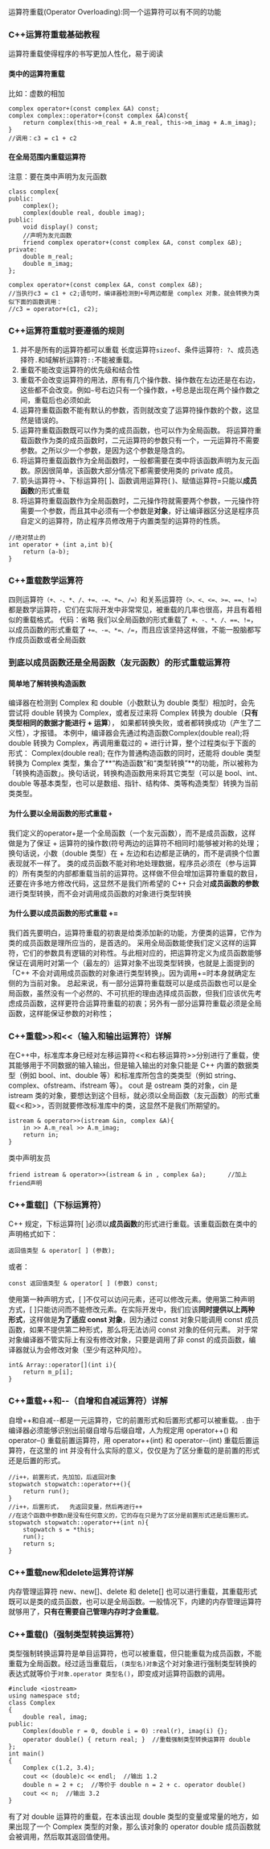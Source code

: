 运算符重载(Operator Overloading):同一个运算符可以有不同的功能
### C++运算符重载基础教程
运算符重载使得程序的书写更加人性化，易于阅读
#### 类中的运算符重载
比如：虚数的相加
```
complex operator+(const complex &A) const;
complex complex::operator+(const complex &A)const{
    return complex(this->m_real + A.m_real, this->m_imag + A.m_imag);
}
//调用：c3 = c1 + c2
```
#### 在全局范围内重载运算符
注意：要在类中声明为友元函数
```
class complex{
public:
    complex();
    complex(double real, double imag);
public:
    void display() const;
    //声明为友元函数
    friend complex operator+(const complex &A, const complex &B);
private:
    double m_real;
    double m_imag;
};
```
```
complex operator+(const complex &A, const complex &B);
//当执行c3 = c1 + c2;语句时，编译器检测到+号两边都是 complex 对象，就会转换为类似下面的函数调用：
//c3 = operator+(c1, c2);
```
### C++运算符重载时要遵循的规则
1. 并不是所有的运算符都可以重载
长度运算符`sizeof`、条件运算符`: ?`、成员选择符`.`和域解析运算符`::`不能被重载。
2. 重载不能改变运算符的优先级和结合性
3. 重载不会改变运算符的用法，原有有几个操作数、操作数在左边还是在右边，这些都不会改变。例如`~`号右边只有一个操作数，`+`号总是出现在两个操作数之间，重载后也必须如此
4. 运算符重载函数不能有默认的参数，否则就改变了运算符操作数的个数，这显然是错误的。
5. 运算符重载函数既可以作为类的成员函数，也可以作为全局函数。
将运算符重载函数作为类的成员函数时，二元运算符的参数只有一个，一元运算符不需要参数。之所以少一个参数，是因为这个参数是隐含的。
6. 将运算符重载函数作为全局函数时，一般都需要在类中将该函数声明为友元函数。原因很简单，该函数大部分情况下都需要使用类的 private 成员。
7. 箭头运算符->、下标运算符[ ]、函数调用运算符( )、赋值运算符=只能以**成员函数**的形式重载
8. 将运算符重载函数作为全局函数时，二元操作符就需要两个参数，一元操作符需要一个参数，而且其中必须有一个参数是**对象**，好让编译器区分这是程序员自定义的运算符，防止程序员修改用于内置类型的运算符的性质。
```
//绝对禁止的
int operator + (int a,int b){
    return (a-b);
}
```
### C++重载数学运算符
四则运算符`（+、-、*、/、+=、-=、*=、/=）`和关系运算符`（>、<、<=、>=、==、!=）`都是数学运算符，它们在实际开发中非常常见，被重载的几率也很高，并且有着相似的重载格式。
代码：省略
我们以全局函数的形式重载了` +、-、*、/、==、!=`，以成员函数的形式重载了 `+=、-=、*=、/=`，而且应该坚持这样做，不能一股脑都写作成员函数或者全局函数


### 到底以成员函数还是全局函数（友元函数）的形式重载运算符
#### 简单地了解转换构造函数
编译器在检测到 Complex 和 double（小数默认为 double 类型）相加时，会先尝试将 double 转换为 Complex，或者反过来将 Complex 转换为 double（**只有类型相同的数据才能进行 + 运算**），
如果都转换失败，或者都转换成功（产生了二义性），才报错。
本例中，编译器会先通过构造函数Complex(double real);将 double 转换为 Complex，再调用重载过的 + 进行计算，整个过程类似于下面的形式： Complex(double real);
在作为普通构造函数的同时，还能将 double 类型转换为 Complex 类型，集合了**“构造函数”和“类型转换”**的功能，所以被称为「转换构造函数」。换句话说，转换构造函数用来将其它类型（可以是 bool、int、double 等基本类型，也可以是数组、指针、结构体、类等构造类型）转换为当前类类型。
#### 为什么要以全局函数的形式重载 `+`
我们定义的operator+是一个全局函数（一个友元函数），而不是成员函数，这样做是为了保证 + 运算符的操作数(符号两边的运算符不相同时)能够被对称的处理；换句话说，小数（double 类型）在 + 左边和右边都是正确的，而不是调换个位置表现就不一样了。
类的成员函数不能对称地处理数据，程序员必须在（参与运算的）所有类型的内部都重载当前的运算符。这样做不但会增加运算符重载的数目，还要在许多地方修改代码，这显然不是我们所希望的
C++ 只会对**成员函数的参数**进行类型转换，而不会对调用成员函数的对象进行类型转换
#### 为什么要以成员函数的形式重载 +=
我们首先要明白，运算符重载的初衷是给类添加新的功能，方便类的运算，它作为类的成员函数是理所应当的，是首选的。
采用全局函数能使我们定义这样的运算符，它们的参数具有逻辑的对称性。与此相对应的，把运算符定义为成员函数能够保证在调用时对第一个（最左的）运算对象不出现类型转换，也就是上面提到的「C++ 不会对调用成员函数的对象进行类型转换」。因为调用+=时本身就确定左侧的为当前对象。
总起来说，有一部分运算符重载既可以是成员函数也可以是全局函数，虽然没有一个必然的、不可抗拒的理由选择成员函数，但我们应该优先考虑成员函数，这样更符合运算符重载的初衷；另外有一部分运算符重载必须是全局函数，这样能保证参数的对称性；


### C++重载>>和<<（输入和输出运算符）详解
在C++中，标准库本身已经对左移运算符<<和右移运算符>>分别进行了重载，使其能够用于不同数据的输入输出，但是输入输出的对象只能是 C++ 内置的数据类型（例如 bool、int、double 等）和标准库所包含的类类型（例如 string、complex、ofstream、ifstream 等）。
cout 是 ostream 类的对象，cin 是 istream 类的对象，要想达到这个目标，就必须以全局函数（友元函数）的形式重载<<和>>，否则就要修改标准库中的类，这显然不是我们所期望的。
```
istream & operator>>(istream &in, complex &A){
    in >> A.m_real >> A.m_imag;
    return in;
}
```
类中声明友员
```
friend istream & operator>>(istream & in , complex &a);      //加上friend声明
```


### C++重载[]（下标运算符）
C++ 规定，下标运算符[ ]必须以**成员函数**的形式进行重载。该重载函数在类中的声明格式如下：
```
返回值类型 & operator[ ] (参数);
```
或者：
```
const 返回值类型 & operator[ ] (参数) const;
```
使用第一种声明方式，[ ]不仅可以访问元素，还可以修改元素。使用第二种声明方式，[ ]只能访问而不能修改元素。在实际开发中，我们应该**同时提供以上两种形式**，这样做是**为了适应 const 对象**，因为通过 const 对象只能调用 const 成员函数，如果不提供第二种形式，那么将无法访问 const 对象的任何元素。
对于常对象编译器不管实际上有没有修改对象，只要是调用了非 const 的成员函数，编译器就认为会修改对象（至少有这种风险）。
```
int& Array::operator[](int i){
    return m_p[i];
}
```
### C++重载++和--（自增和自减运算符）详解
自增++和自减--都是一元运算符，它的前置形式和后置形式都可以被重载。.
由于编译器必须能够识别出前缀自增与后缀自增，人为规定用 operator++() 和 operator–() 重载前置运算符，用 operator++(int) 和 operator--(int) 重载后置运算符，在这里的 int 并没有什么实际的意义，仅仅是为了区分重载的是前置的形式还是后置的形式。
```
//i++，前置形式，先加加，后返回对象
stopwatch stopwatch::operator++(){
    return run();
}
//i++，后置形式，  先返回变量，然后再进行++
//在这个函数中参数n是没有任何意义的，它的存在只是为了区分是前置形式还是后置形式。
stopwatch stopwatch::operator++(int n){
    stopwatch s = *this;
    run();
    return s;
}
```
### C++重载new和delete运算符详解
内存管理运算符 new、new[]、delete 和 delete[] 也可以进行重载，其重载形式既可以是类的成员函数，也可以是全局函数。一般情况下，内建的内存管理运算符就够用了，**只有在需要自己管理内存时才会重载**。


### C++重载()（强制类型转换运算符）
类型强制转换运算符是单目运算符，也可以被重载，但只能重载为成员函数，不能重载为全局函数。经过适当重载后，`(类型名)对象`这个对对象进行强制类型转换的表达式就等价于`对象.operator 类型名()`，即变成对运算符函数的调用。
```
#include <iostream>
using namespace std;
class Complex
{
    double real, imag;
public:
    Complex(double r = 0, double i = 0) :real(r), imag(i) {};
    operator double() { return real; }  //重载强制类型转换运算符 double
};
int main()
{
    Complex c(1.2, 3.4);
    cout << (double)c << endl;  //输出 1.2
    double n = 2 + c;  //等价于 double n = 2 + c. operator double()
    cout << n;  //输出 3.2
}
```
有了对 double 运算符的重载，在本该出现 double 类型的变量或常量的地方，如果出现了一个 Complex 类型的对象，那么该对象的 operator double 成员函数就会被调用，然后取其返回值使用。





















